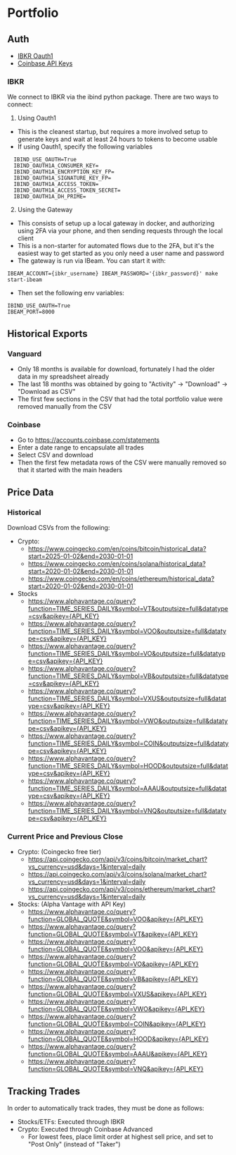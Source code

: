 # Portfolio

## Auth

- [IBKR Oauth1](https://github.com/Voyz/ibind/wiki/OAuth-1.0a)
- [Coinbase API Keys](https://www.coinbase.com/settings/api)

### IBKR

We connect to IBKR via the ibind python package. There are two ways to connect:

1. Using Oauth1

- This is the cleanest startup, but requires a more involved setup to generate keys and wait at least 24 hours to tokens to become usable
- If using Oauth1, specify the following variables

```
  IBIND_USE_OAUTH=True
  IBIND_OAUTH1A_CONSUMER_KEY=
  IBIND_OAUTH1A_ENCRYPTION_KEY_FP=
  IBIND_OAUTH1A_SIGNATURE_KEY_FP=
  IBIND_OAUTH1A_ACCESS_TOKEN=
  IBIND_OAUTH1A_ACCESS_TOKEN_SECRET=
  IBIND_OAUTH1A_DH_PRIME=
```

2. Using the Gateway

- This consists of setup up a local gateway in docker, and authorizing using 2FA via your phone, and then sending requests through the local client
- This is a non-starter for automated flows due to the 2FA, but it's the easiest way to get started as you only need a user name and password
- The gateway is run via IBeam. You can start it with:

```
IBEAM_ACCOUNT={ibkr_username} IBEAM_PASSWORD='{ibkr_password}' make start-ibeam
```

- Then set the following env variables:

```
IBIND_USE_OAUTH=True
IBEAM_PORT=8000
```

## Historical Exports

### Vanguard

- Only 18 months is available for download, fortunately I had the older data in my spreadsheet already
- The last 18 months was obtained by going to "Activity" -> "Download" -> "Download as CSV"
- The first few sections in the CSV that had the total portfolio value were removed manually from the CSV

### Coinbase

- Go to https://accounts.coinbase.com/statements
- Enter a date range to encapsulate all trades
- Select CSV and download
- Then the first few metadata rows of the CSV were manually removed so that it started with the main headers

## Price Data

### Historical

Download CSVs from the following:

- Crypto:
  - https://www.coingecko.com/en/coins/bitcoin/historical_data?start=2025-01-02&end=2030-01-01
  - https://www.coingecko.com/en/coins/solana/historical_data?start=2020-01-02&end=2030-01-01
  - https://www.coingecko.com/en/coins/ethereum/historical_data?start=2020-01-02&end=2030-01-01
- Stocks
  - https://www.alphavantage.co/query?function=TIME_SERIES_DAILY&symbol=VT&outputsize=full&datatype=csv&apikey={API_KEY}
  - https://www.alphavantage.co/query?function=TIME_SERIES_DAILY&symbol=VOO&outputsize=full&datatype=csv&apikey={API_KEY}
  - https://www.alphavantage.co/query?function=TIME_SERIES_DAILY&symbol=VO&outputsize=full&datatype=csv&apikey={API_KEY}
  - https://www.alphavantage.co/query?function=TIME_SERIES_DAILY&symbol=VB&outputsize=full&datatype=csv&apikey={API_KEY}
  - https://www.alphavantage.co/query?function=TIME_SERIES_DAILY&symbol=VXUS&outputsize=full&datatype=csv&apikey={API_KEY}
  - https://www.alphavantage.co/query?function=TIME_SERIES_DAILY&symbol=VWO&outputsize=full&datatype=csv&apikey={API_KEY}
  - https://www.alphavantage.co/query?function=TIME_SERIES_DAILY&symbol=COIN&outputsize=full&datatype=csv&apikey={API_KEY}
  - https://www.alphavantage.co/query?function=TIME_SERIES_DAILY&symbol=HOOD&outputsize=full&datatype=csv&apikey={API_KEY}
  - https://www.alphavantage.co/query?function=TIME_SERIES_DAILY&symbol=AAAU&outputsize=full&datatype=csv&apikey={API_KEY}
  - https://www.alphavantage.co/query?function=TIME_SERIES_DAILY&symbol=VNQ&outputsize=full&datatype=csv&apikey={API_KEY}

### Current Price and Previous Close

- Crypto: (Coingecko free tier)
  - https://api.coingecko.com/api/v3/coins/bitcoin/market_chart?vs_currency=usd&days=1&interval=daily
  - https://api.coingecko.com/api/v3/coins/solana/market_chart?vs_currency=usd&days=1&interval=daily
  - https://api.coingecko.com/api/v3/coins/ethereum/market_chart?vs_currency=usd&days=1&interval=daily
- Stocks: (Alpha Vantage with API Key)
  - https://www.alphavantage.co/query?function=GLOBAL_QUOTE&symbol=VOO&apikey={API_KEY}
  - https://www.alphavantage.co/query?function=GLOBAL_QUOTE&symbol=VT&apikey={API_KEY}
  - https://www.alphavantage.co/query?function=GLOBAL_QUOTE&symbol=VOO&apikey={API_KEY}
  - https://www.alphavantage.co/query?function=GLOBAL_QUOTE&symbol=VO&apikey={API_KEY}
  - https://www.alphavantage.co/query?function=GLOBAL_QUOTE&symbol=VB&apikey={API_KEY}
  - https://www.alphavantage.co/query?function=GLOBAL_QUOTE&symbol=VXUS&apikey={API_KEY}
  - https://www.alphavantage.co/query?function=GLOBAL_QUOTE&symbol=VWO&apikey={API_KEY}
  - https://www.alphavantage.co/query?function=GLOBAL_QUOTE&symbol=COIN&apikey={API_KEY}
  - https://www.alphavantage.co/query?function=GLOBAL_QUOTE&symbol=HOOD&apikey={API_KEY}
  - https://www.alphavantage.co/query?function=GLOBAL_QUOTE&symbol=AAAU&apikey={API_KEY}
  - https://www.alphavantage.co/query?function=GLOBAL_QUOTE&symbol=VNQ&apikey={API_KEY}

## Tracking Trades

In order to automatically track trades, they must be done as follows:

- Stocks/ETFs: Executed through IBKR
- Crypto: Executed through Coinbase Advanced
  - For lowest fees, place limit order at highest sell price, and set to "Post Only" (instead of "Taker")

